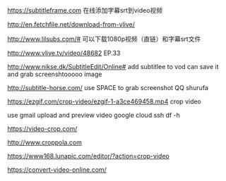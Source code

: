 https://subtitleframe.com 在线添加字幕srt到video视频

http://en.fetchfile.net/download-from-vlive/

http://www.lilsubs.com/# 可以下载1080p视频（直链）和字幕srt文件

http://www.vlive.tv/video/48682 EP.33

http://www.nikse.dk/SubtitleEdit/Online#     add subtitlee to vod can save it and grab screenshtooooo image

http://subtitle-horse.com/ use SPACE to grab screenshot QQ shurufa

https://ezgif.com/crop-video/ezgif-1-a3ce469458.mp4   crop video

use gmail upload and preview video
google cloud ssh df -h


https://video-crop.com/

http://www.croppola.com

https://www168.lunapic.com/editor/?action=crop-video

https://convert-video-online.com/
